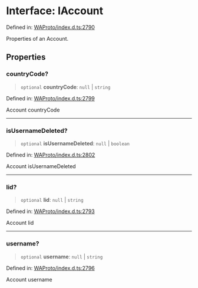 # Interface: IAccount

Defined in: [WAProto/index.d.ts:2790](https://github.com/Fokusdotid/bail/blob/546bbbb35e652e95f45982a71bee62b2c682e4eb/WAProto/index.d.ts#L2790)

Properties of an Account.

## Properties

### countryCode?

> `optional` **countryCode**: `null` \| `string`

Defined in: [WAProto/index.d.ts:2799](https://github.com/Fokusdotid/bail/blob/546bbbb35e652e95f45982a71bee62b2c682e4eb/WAProto/index.d.ts#L2799)

Account countryCode

***

### isUsernameDeleted?

> `optional` **isUsernameDeleted**: `null` \| `boolean`

Defined in: [WAProto/index.d.ts:2802](https://github.com/Fokusdotid/bail/blob/546bbbb35e652e95f45982a71bee62b2c682e4eb/WAProto/index.d.ts#L2802)

Account isUsernameDeleted

***

### lid?

> `optional` **lid**: `null` \| `string`

Defined in: [WAProto/index.d.ts:2793](https://github.com/Fokusdotid/bail/blob/546bbbb35e652e95f45982a71bee62b2c682e4eb/WAProto/index.d.ts#L2793)

Account lid

***

### username?

> `optional` **username**: `null` \| `string`

Defined in: [WAProto/index.d.ts:2796](https://github.com/Fokusdotid/bail/blob/546bbbb35e652e95f45982a71bee62b2c682e4eb/WAProto/index.d.ts#L2796)

Account username
